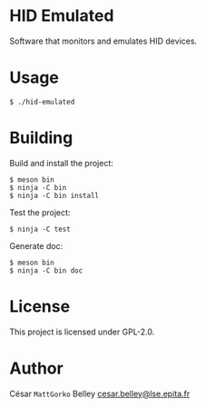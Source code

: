 HID Emulated
============

Software that monitors and emulates HID devices.

# Usage

```shell
$ ./hid-emulated
```

# Building

Build and install the project:
```shell
$ meson bin
$ ninja -C bin
$ ninja -C bin install
```

Test the project:
```shell
$ ninja -C test
```

Generate doc:
```shell
$ meson bin
$ ninja -C bin doc
```

# License

This project is licensed under GPL-2.0.

# Author

César `MattGorko` Belley <cesar.belley@lse.epita.fr>
